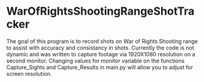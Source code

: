 # WarOfRightsShootingRangeShotTracker
The goal of this program is to record shots on War of Rights Shooting range to
assist with accuracy and consistancy in shots.
Currently the code is not dynamic and was written to capture footage via
1920X1080 resolution on a second monitor.
Changing values for monitor variable on the functions Capture_Sights and Capture_Results in main.py
will allow you to adjust for screen resolution.
